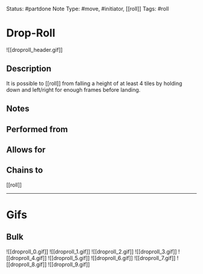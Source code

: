 Status: #partdone 
Note Type: #move, #initiator, [[roll]]
Tags: #roll 

# Drop-Roll
![[droproll_header.gif]]
## Description
It is possible to [[roll]] from falling a height of at least 4 tiles by holding down and left/right for enough frames before landing.

## Notes


## Performed from


## Allows for


## Chains to
[[roll]]

___
# Gifs
## Bulk
![[droproll_0.gif]]
![[droproll_1.gif]]
![[droproll_2.gif]]
![[droproll_3.gif]]
![[droproll_4.gif]]
![[droproll_5.gif]]
![[droproll_6.gif]]
![[droproll_7.gif]]
![[droproll_8.gif]]
![[droproll_9.gif]]